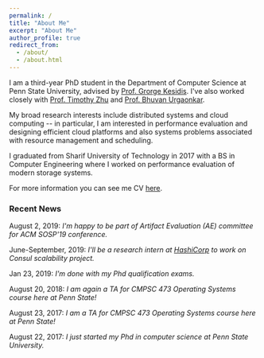 ```yaml
---
permalink: /
title: "About Me"
excerpt: "About Me"
author_profile: true
redirect_from:
  - /about/
  - /about.html
---
```


I am a third-year PhD student in the Department of Computer Science at Penn State University, advised by [Prof. Grorge Kesidis](http://www.cse.psu.edu/~gik2/). I've also worked closely with [Prof. Timothy Zhu](https://sites.psu.edu/timothyz/) and [Prof. Bhuvan Urgaonkar](http://www.cse.psu.edu/~bhuvan).

My broad research interests include distributed systems and cloud computing -- in particular, I am interested in performance evaluation and designing efficient cloud platforms and also systems problems associated with resource management and scheduling.

I graduated from Sharif University of Technology in 2017 with a BS in Computer Engineering where I worked on performance evaluation of modern storage systems.

For more information you can see me CV [here](https://mrata.github.io/files/ata-cv.pdf).

### Recent News

August 2, 2019: _I'm happy to be part of Artifact Evaluation (AE) committee for ACM SOSP'19 conference._

June-September, 2019: _I'll be a research intern at [HashiCorp](https://www.hashicorp.com) to work on Consul scalability project._

Jan 23, 2019: _I'm done with my Phd qualification exams._

August 20, 2018: _I am again a TA for CMPSC 473 Operating Systems course here at Penn State!_

August 23, 2017: _I am a TA for CMPSC 473 Operating Systems course here at Penn State!_

August 22, 2017: _I just started my Phd in computer science at Penn State University._
